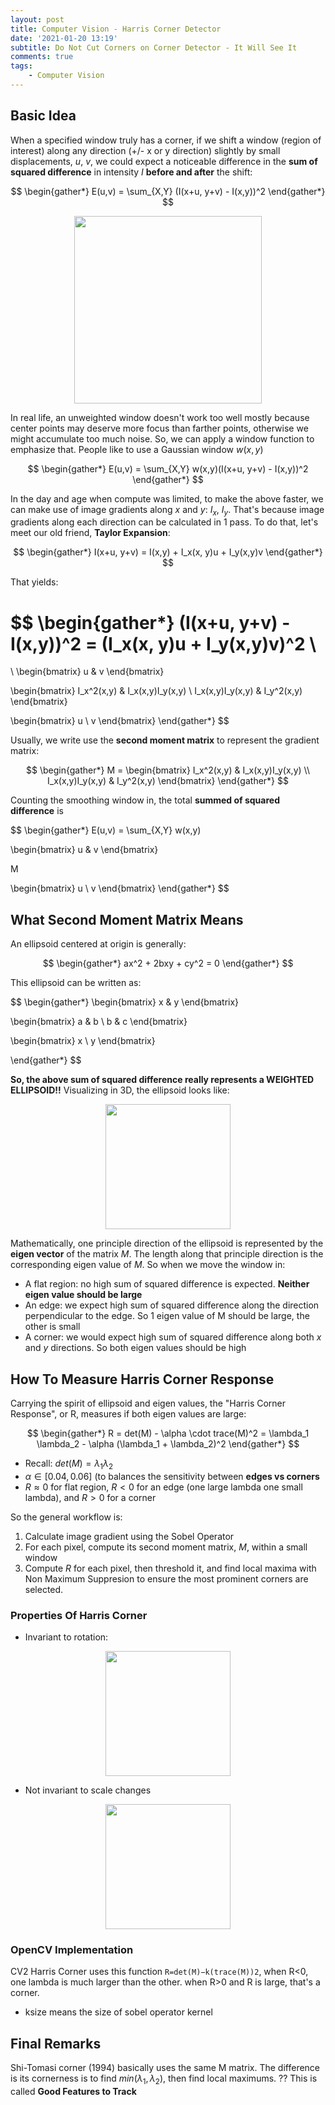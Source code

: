 ```yaml
---
layout: post
title: Computer Vision - Harris Corner Detector
date: '2021-01-20 13:19'
subtitle: Do Not Cut Corners on Corner Detector - It Will See It
comments: true
tags:
    - Computer Vision
---
```


## Basic Idea

When a specified window truly has a corner, if we shift a window (region of interest) along any direction (+/- x or y direction) slightly by small displacements, $u$, $v$, we could expect a noticeable difference in the **sum of squared difference** in intensity $I$ **before and after** the shift:

$$
\begin{gather*}
E(u,v) = \sum_{X,Y} (I(x+u, y+v) - I(x,y))^2
\end{gather*}
$$


<div style="text-align: center;">
<p align="center">
    <figure>
        <img src="https://github.com/user-attachments/assets/4a7bb331-796d-4d15-8659-94093b390360" height="300" alt=""/>
    </figure>
</p>
</div>

In real life, an unweighted window doesn't work too well mostly because center points may deserve more focus than farther points, otherwise we might accumulate too much noise. So, we can apply a window function to emphasize that. People like to use a Gaussian window $w(x,y)$

$$
\begin{gather*}
E(u,v) = \sum_{X,Y} w(x,y)(I(x+u, y+v) - I(x,y))^2
\end{gather*}
$$

In the day and age when compute was limited, to make the above faster, we can make use of image gradients along $x$ and $y$: $I_x$, $I_y$. That's because image gradients along each direction can be calculated in 1 pass. To do that, let's meet our old friend, **Taylor Expansion**:

$$
\begin{gather*}
I(x+u, y+v) = I(x,y) + I_x(x, y)u + I_y(x,y)v
\end{gather*}
$$

That yields:

$$
\begin{gather*}
(I(x+u, y+v) - I(x,y))^2 = (I_x(x, y)u + I_y(x,y)v)^2
\\
= 
\\
\begin{bmatrix}
u & v
\end{bmatrix}

\begin{bmatrix}
I_x^2(x,y) & I_x(x,y)I_y(x,y) \\
I_x(x,y)I_y(x,y) & I_y^2(x,y)
\end{bmatrix}

\begin{bmatrix}
u \\
v
\end{bmatrix}
\end{gather*}
$$

Usually, we write use the **second moment matrix** to represent the gradient matrix:

$$
\begin{gather*}
M = \begin{bmatrix}
I_x^2(x,y) & I_x(x,y)I_y(x,y) \\
I_x(x,y)I_y(x,y) & I_y^2(x,y)
\end{bmatrix}
\end{gather*}
$$

Counting the smoothing window in, the total **summed of squared difference** is

$$
\begin{gather*}
E(u,v) = \sum_{X,Y} w(x,y)

\begin{bmatrix}
u & v
\end{bmatrix}

M

\begin{bmatrix}
u \\
v
\end{bmatrix}
\end{gather*}
$$

## What Second Moment Matrix Means

An ellipsoid centered at origin is generally:

$$
\begin{gather*}
ax^2 + 2bxy + cy^2 = 0
\end{gather*}
$$

This ellipsoid can be written as:

$$
\begin{gather*}
\begin{bmatrix}
x & y
\end{bmatrix}

\begin{bmatrix}
a & b \\
b & c
\end{bmatrix}

\begin{bmatrix}
x \\
y
\end{bmatrix}

\end{gather*}
$$

**So, the above sum of squared difference really represents a WEIGHTED ELLIPSOID!!** Visualizing in 3D, the ellipsoid looks like:

<p align="center">
<img src="https://user-images.githubusercontent.com/39393023/131152407-d01721e2-d83f-4546-983f-f70eb5965b8f.png" height="200" width="width"/>
</p>

Mathematically, one principle direction of the ellipsoid is represented by the **eigen vector** of the matrix $M$. The length along that principle direction is the corresponding eigen value of $M$. So when we move the window in:

- A flat region: no high sum of squared difference is expected. **Neither eigen value should be large**
- An edge: we expect high sum of squared difference along the direction perpendicular to the edge. So 1 eigen value of M should be large, the other is small
- A corner: we would expect high sum of squared difference along both $x$ and $y$ directions. So both eigen values should be high

## How To Measure Harris Corner Response

Carrying the spirit of ellipsoid and eigen values, the "Harris Corner Response", or R, measures if both eigen values are large: 

$$
\begin{gather*}
R = det(M) - \alpha \cdot trace(M)^2 = \lambda_1 \lambda_2 - \alpha (\lambda_1 + \lambda_2)^2
\end{gather*}
$$

- Recall: $det(M) = \lambda_1 \lambda_2$
- $\alpha \in [0.04, 0.06]$ (to balances the sensitivity between **edges vs corners**
- $R \approx 0$ for flat region, $R < 0$ for an edge (one large lambda one small lambda), and $R > 0$ for a corner

So the general workflow is:

1. Calculate image gradient using the Sobel Operator
2. For each pixel, compute its second moment matrix, $M$, within a small window
3. Compute $R$ for each pixel, then threshold it, and find local maxima with Non Maximum Suppresion to ensure the most prominent corners are selected.


### Properties Of Harris Corner

- Invariant to rotation: 

<p align="center">
<img src="https://user-images.githubusercontent.com/39393023/131229240-8aea8978-70c6-438b-b360-46c095605c87.JPEG" height="200" width="width"/>
</p>

- Not invariant to scale changes

<div style="text-align: center;">
<p align="center">
    <figure>
        <img src="https://github.com/user-attachments/assets/b8334fc4-3565-4e5e-a125-cc569eb5eacb" height="200" alt=""/>
    </figure>
</p>
</div>

### OpenCV Implementation

CV2 Harris Corner uses this function ```R=det(M)−k(trace(M))2```, when R<0, one lambda is much larger than the other. when R>0 and R is large, that's a corner.

- ksize means the size of sobel operator kernel

## Final Remarks

Shi-Tomasi corner (1994) basically uses the same M matrix. The difference is its cornerness is to find $min(\lambda_1, \lambda_2)$, then find local maximums. ?? This is called **Good Features to Track**